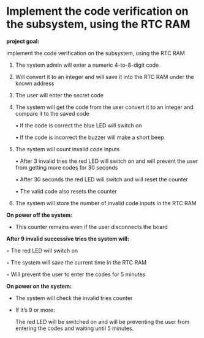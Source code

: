 # Implement the code verification on the subsystem, using the RTC RAM

**project goal:**

implement the code verification on the subsystem, using the RTC RAM


1. The system admin will enter a numeric 4-to-8-digit code 

2. Will convert it to an integer and will save it into the  RTC RAM under the known address  


3. The user will enter the secret code

4. The system will get the code from the user convert it to an integer and compare it to the saved code

    • If the code is correct the blue LED will switch on

    • If the code is incorrect the buzzer will make a short beep

5. The system will count invalid code inputs
  
    • After 3 invalid tries the red LED will switch on and will prevent the user from getting more codes for 30 seconds
  
    • After 30 seconds the red LED will switch and will reset the counter
   
    • The valid code also resets the counter

6. The system will store the number of invalid code inputs in the RTC RAM


**On power off the system:**

  * This counter remains even if the user disconnects the board
 
**After 9 invalid successive tries the system will:**
       
  ◦ The red LED will switch on
       
  ◦ The system will save the current time in the RTC RAM
       
  ◦ Will prevent the user to enter the codes for 5 minutes
 
 

**On power on the system:**

  
  * The system will check the invalid tries counter
        
  * If it’s 9 or more:

    The red LED will be switched on and will be preventing the user from entering the codes and waiting until 5 minutes.
